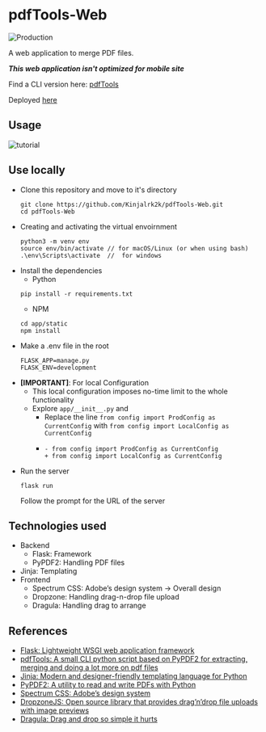 # pdfTools-Web
![Production](https://github.com/Kinjalrk2k/pdfTools-Web/workflows/Production/badge.svg)

A web application to merge PDF files.

**_This web application isn't optimized for mobile site_**

Find a CLI version here: [pdfTools](https://github.com/Kinjalrk2k/pdfTools)

Deployed [here](https://pdft00ls.herokuapp.com/)

## Usage

![tutorial](/app/static/screenshots/total.gif)

## Use locally

- Clone this repository and move to it's directory
  ```shell
  git clone https://github.com/Kinjalrk2k/pdfTools-Web.git
  cd pdfTools-Web
  ```
- Creating and activating the virtual envoirnment
  ```shell
  python3 -m venv env
  source env/bin/activate // for macOS/Linux (or when using bash)
  .\env\Scripts\activate  //  for windows
  ```
- Install the dependencies
  - Python
  ```shell
  pip install -r requirements.txt
  ```
  - NPM
  ```shell
  cd app/static
  npm install
  ```
- Make a .env file in the root
  ```
  FLASK_APP=manage.py
  FLASK_ENV=development
  ```
- **[IMPORTANT]**: For local Configuration
  - This local configuration imposes no-time limit to the whole functionality
  - Explore `app/__init__.py` and
    - Replace the line `from config import ProdConfig as CurrentConfig` with `from config import LocalConfig as CurrentConfig`
    - ```shell
      - from config import ProdConfig as CurrentConfig
      + from config import LocalConfig as CurrentConfig
      ```
- Run the server
  ```shell
  flask run
  ```
  Follow the prompt for the URL of the server

## Technologies used

- Backend
  - Flask: Framework
  - PyPDF2: Handling PDF files
- Jinja: Templating
- Frontend
  - Spectrum CSS: Adobe’s design system → Overall design
  - Dropzone: Handling drag-n-drop file upload
  - Dragula: Handling drag to arrange

## References

- [Flask: Lightweight WSGI web application framework](https://flask.palletsprojects.com/en/1.1.x/)
- [pdfTools: A small CLI python script based on PyPDF2 for extracting, merging and doing a lot more on pdf files](https://github.com/Kinjalrk2k/pdfTools)
- [Jinja: Modern and designer-friendly templating language for Python](https://jinja.palletsprojects.com/en/2.11.x/)
- [PyPDF2: A utility to read and write PDFs with Python](https://pythonhosted.org/PyPDF2/)
- [Spectrum CSS: Adobe’s design system](https://opensource.adobe.com/spectrum-css/)
- [DropzoneJS: Open source library that provides drag’n’drop file uploads with image previews](https://www.dropzonejs.com/)
- [Dragula: Drag and drop so simple it hurts](https://github.com/bevacqua/dragula)
